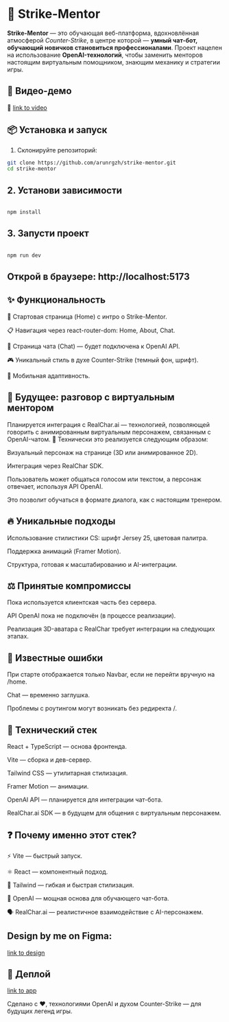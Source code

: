 # 🎯 Strike-Mentor

**Strike-Mentor** — это обучающая веб-платформа, вдохновлённая атмосферой _Counter-Strike_, в центре которой — **умный чат-бот, обучающий новичков становиться профессионалами**. Проект нацелен на использование **OpenAI-технологий**, чтобы заменить менторов настоящим виртуальным помощником, знающим механику и стратегии игры.

## 📸 Видео-демо

🎥 [link to video](https://drive.google.com/drive/folders/1w7xwX5_OxWC7DYdRIEi7rF7iHRcbP0XV?usp=drive_link)

## 📦 Установка и запуск

1. Склонируйте репозиторий:

```bash
git clone https://github.com/arunrgzh/strike-mentor.git
cd strike-mentor
```
## 2. Установи зависимости
```bash

npm install
```
## 3. Запусти проект
```bash

npm run dev
```

## Открой в браузере: http://localhost:5173

## ✨ Функциональность
🧠 Стартовая страница (Home) с интро о Strike-Mentor.

📋 Навигация через react-router-dom: Home, About, Chat.

💬 Страница чата (Chat) — будет подключена к OpenAI API.

🎮 Уникальный стиль в духе Counter-Strike (темный фон, шрифт).

📱 Мобильная адаптивность.

## 🧪 Будущее: разговор с виртуальным ментором
Планируется интеграция с RealChar.ai — технологией, позволяющей говорить с анимированным виртуальным персонажем, связанным с OpenAI-чатом.
🔧 Технически это реализуется следующим образом:

Визуальный персонаж на странице (3D или анимированное 2D).

Интеграция через RealChar SDK.

Пользователь может общаться голосом или текстом, а персонаж отвечает, используя API OpenAI.

Это позволит обучаться в формате диалога, как с настоящим тренером.

## 🔥 Уникальные подходы
Использование стилистики CS: шрифт Jersey 25, цветовая палитра.

Поддержка анимаций (Framer Motion).

Структура, готовая к масштабированию и AI-интеграции.

## ⚖️ Принятые компромиссы
Пока используется клиентская часть без сервера.

API OpenAI пока не подключён (в процессе реализации).

Реализация 3D-аватара с RealChar требует интеграции на следующих этапах.

## 🐞 Известные ошибки
При старте отображается только Navbar, если не перейти вручную на /home.

Chat — временно заглушка.

Проблемы с роутингом могут возникать без редиректа /.

## 🧰 Технический стек
React + TypeScript — основа фронтенда.

Vite — сборка и дев-сервер.

Tailwind CSS — утилитарная стилизация.

Framer Motion — анимации.

OpenAI API — планируется для интеграции чат-бота.

RealChar.ai SDK — в будущем для общения с виртуальным персонажем.

## ❓ Почему именно этот стек?
⚡ Vite — быстрый запуск.

⚛️ React — компонентный подход.

🎨 Tailwind — гибкая и быстрая стилизация.

🧠 OpenAI — мощная основа для обучающего чат-бота.

🗣️ RealChar.ai — реалистичное взаимодействие с AI-персонажем.

## Design by me on Figma:
[link to design](https://www.figma.com/design/ghWvkFQFU914YVetN719i1/Strike-mentor?node-id=23-2264&t=gF2J0AXYgZ4POHQL-0)


## 🚀 Деплой
[link to app](https://strike-mentor-mcs6.vercel.app/)

Сделано с ❤️, технологиями OpenAI и духом Counter-Strike — для будущих легенд игры.

